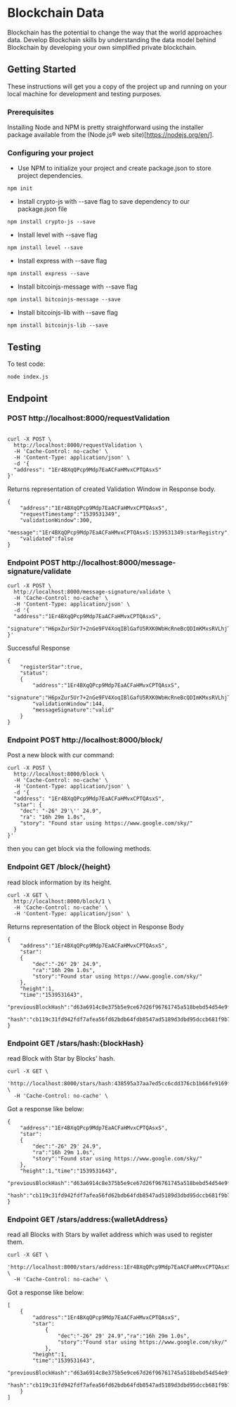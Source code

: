# Blockchain Data

Blockchain has the potential to change the way that the world approaches data. Develop Blockchain skills by understanding the data model behind Blockchain by developing your own simplified private blockchain.

## Getting Started

These instructions will get you a copy of the project up and running on your local machine for development and testing purposes.

### Prerequisites

Installing Node and NPM is pretty straightforward using the installer package available from the (Node.js® web site)[https://nodejs.org/en/].

### Configuring your project

- Use NPM to initialize your project and create package.json to store project dependencies.
```
npm init
```
- Install crypto-js with --save flag to save dependency to our package.json file
```
npm install crypto-js --save
```
- Install level with --save flag
```
npm install level --save
```
- Install express with --save flag
```
npm install express --save
```
- Install bitcoinjs-message with --save flag
```
npm install bitcoinjs-message --save
```
- Install bitcoinjs-lib with --save flag
```
npm install bitcoinjs-lib --save
```

## Testing

To test code:
```
node index.js
```

## Endpoint 

### POST http://localhost:8000/requestValidation

```

curl -X POST \
  http://localhost:8000/requestValidation \
  -H 'Cache-Control: no-cache' \
  -H 'Content-Type: application/json' \
  -d '{
  "address": "1Er4BXqQPcp9Mdp7EaACFaHMvxCPTQAsxS"
}'
```
Returns representation of created Validation Window in Response body.

```
{
	"address":"1Er4BXqQPcp9Mdp7EaACFaHMvxCPTQAsxS",
	"requestTimestamp":"1539531349",
	"validationWindow":300,
	"message":"1Er4BXqQPcp9Mdp7EaACFaHMvxCPTQAsxS:1539531349:starRegistry",
	"validated":false
}
```


### Endpoint POST http://localhost:8000/message-signature/validate
```
curl -X POST \
  http://localhost:8000/message-signature/validate \
  -H 'Cache-Control: no-cache' \
  -H 'Content-Type: application/json' \
  -d '{
  "address":"1Er4BXqQPcp9Mdp7EaACFaHMvxCPTQAsxS",
  "signature":"H6pxZur5Ur7+2nGe9FV4XoqIBlGafU5RXK0WbHcRneBcQDImKMxsRVLhjTTdns0Q791gFAgrrw5OzsLZ06HThOw="
}'
```
Successful Response
```
{
	"registerStar":true,
	"status":
	{
		"address":"1Er4BXqQPcp9Mdp7EaACFaHMvxCPTQAsxS",
		"signature":"H6pxZur5Ur7+2nGe9FV4XoqIBlGafU5RXK0WbHcRneBcQDImKMxsRVLhjTTdns0Q791gFAgrrw5OzsLZ06HThOw=",
		"validationWindow":144,
		"messageSignature":"valid"
	}
}
```

### Endpoint POST http://localhost:8000/block/
Post a new block with cur command:
```
curl -X POST \
  http://localhost:8000/block \
  -H 'Cache-Control: no-cache' \
  -H 'Content-Type: application/json' \
  -d '{
  "address": "1Er4BXqQPcp9Mdp7EaACFaHMvxCPTQAsxS",
  "star": {
    "dec": "-26° 29'\'' 24.9",
    "ra": "16h 29m 1.0s",
    "story": "Found star using https://www.google.com/sky/"
  }
}'
```
then you can get block via the following methods.

### Endpoint GET /block/{height}
read block information by its height.
```
curl -X GET \
  http://localhost:8000/block/1 \
  -H 'Cache-Control: no-cache' \
  -H 'Content-Type: application/json' \
```
Returns representation of the Block object in Response Body
```
{
	"address":"1Er4BXqQPcp9Mdp7EaACFaHMvxCPTQAsxS",
	"star":
	{
		"dec":"-26° 29' 24.9",
		"ra":"16h 29m 1.0s",
		"story":"Found star using https://www.google.com/sky/"
	},
	"height":1,
	"time":"1539531643",
	"previousBlockHash":"d63a6914c8e375b5e9ce67d26f96761745a518bebd54d54e9f0dd78ed9a6a48f",
	"hash":"cb119c31fd942fdf7afea56fd62bdb64fdb8547ad5189d3dbd95dccb681f9b71"
}
```

### Endpoint GET /stars/hash:{blockHash}
read Block with Star by Blocks' hash.
```
curl -X GET \
  'http://localhost:8000/stars/hash:438595a37aa7ed5cc6cdd376cb1b66fe9169fb532ccff1343cc17fa0e7e9967f' \
  -H 'Cache-Control: no-cache' \
```
Got a response like below:
```
{
	"address":"1Er4BXqQPcp9Mdp7EaACFaHMvxCPTQAsxS",
	"star":
	{
		"dec":"-26° 29' 24.9",
		"ra":"16h 29m 1.0s",
		"story":"Found star using https://www.google.com/sky/"
	},
	"height":1,"time":"1539531643",
	"previousBlockHash":"d63a6914c8e375b5e9ce67d26f96761745a518bebd54d54e9f0dd78ed9a6a48f",
	"hash":"cb119c31fd942fdf7afea56fd62bdb64fdb8547ad5189d3dbd95dccb681f9b71"
}
```

### Endpoint GET /stars/address:{walletAddress}
read all Blocks with Stars by wallet address which was used to register them.
```
curl -X GET \
  'http://localhost:8000/stars/address:1Er4BXqQPcp9Mdp7EaACFaHMvxCPTQAsxS' \
  -H 'Cache-Control: no-cache' \
```
Got a response like below:
```
[
	{
		"address":"1Er4BXqQPcp9Mdp7EaACFaHMvxCPTQAsxS",
		"star":
			{
				"dec":"-26° 29' 24.9","ra":"16h 29m 1.0s",
				"story":"Found star using https://www.google.com/sky/"
			},
		"height":1,
		"time":"1539531643",
		"previousBlockHash":"d63a6914c8e375b5e9ce67d26f96761745a518bebd54d54e9f0dd78ed9a6a48f",
		"hash":"cb119c31fd942fdf7afea56fd62bdb64fdb8547ad5189d3dbd95dccb681f9b71"
	}
]
```